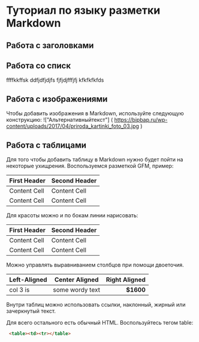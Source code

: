 # Туториал по языку разметки Markdown

## Работа с заголовками

## Работа со списк
ffffkkffsk
ddfjdfjdjfs
fjfjdjfffjfj
kfkfkfkfds

## Работа с изображениями
 
 Чтобы добавить изображения в Markdown, используйте следующую конструкцию:
 !["Альтернативныйтекст"] ( https://bipbap.ru/wp-content/uploads/2017/04/priroda_kartinki_foto_03.jpg )

## Работа с таблицами


Для того чтобы добавить таблицу в Markdown нужно будет пойти на некоторые ухищрения. Воспользуемся разметкой GFM, пример:

First Header  | Second Header 
------------- | -------------
Content Cell  | Content Cell 
Content Cell  | Content Cell 
Для красоты можно и по бокам линии нарисовать:

| First Header  | Second Header | 
| ------------- | ------------- |
| Content Cell  | Content Cell  | 
| Content Cell  | Content Cell  | 

Можно управлять выравниванием столбцов при помощи двоеточия.

| Left-Aligned  | Center Aligned  | Right Aligned | 
|:------------- |:-----------:|-------------:|
| col 3 is      | some wordy text |     **$1600** | | col 2 is      | centered        |         $12   | | zebra stripes | are neat        |        ~~$1~~ | 


Внутри таблиц можно использовать ссылки, наклонный, жирный или зачеркнутый текст.


Для всего остального есть обычный HTML. Воспользуйтесь тегом table:
```HTML
 <table><td><tr></table>
```